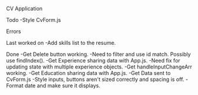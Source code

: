 CV Application

Todo
-Style CvForm.js


Errors


Last worked on
-Add skills list to the resume.

Done
-Get Delete button working. 
    -Need to filter and use id match. Possibly use findIndex().
-Get Experience sharing data with App.js.
    -Need fix for updating state with multiple experience objects.
-Get handleInputChangeArr working. 
-Get Education sharing data with App.js.
-Get Data sent to CvForm.js
-Style inputs, buttons aren't sized correctly and spacing is off.
-Format date and make sure it displays.

